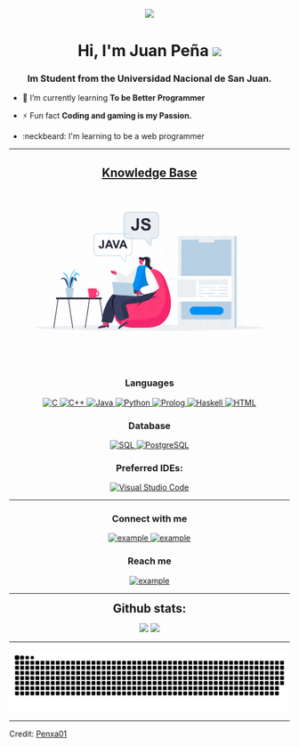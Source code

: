 <p align="center">
  <img style="width:8rem; height:auto" src="https://cdn.dribbble.com/users/1787323/screenshots/10091971/media/d43c019bfeff34be8816481e843ea8c1.png"/>
</p>

<h1 align="center">Hi, I'm Juan Peña <img width="30px" src="https://raw.githubusercontent.com/iampavangandhi/iampavangandhi/master/gifs/Hi.gif"></h1>
<h3 font-size="20" align="center">Im Student from the Universidad Nacional de San Juan.</h3>


- 🌱 I’m currently learning **To be Better Programmer** 

- ⚡ Fun fact **Coding and gaming is my Passion.**
  
- :neckbeard: I'm learning to be a web programmer


---


<h2 align="center"><u><b>Knowledge Base</b></u></h2>

<p align="center">
  <img style="width:26rem; height:auto" src="https://raw.githubusercontent.com/Elanza-48/Elanza-48/41a4790484e268102dfdab2b7c59d440d3ffafab/resources/img/coders-prog.gif"/>
</p>


<h3 align="center">Languages</h3>
<p align="center">
      <a href="https://en.cppreference.com/w/c" target="_blank" title="C">
          <img src="https://img.shields.io/badge/C-00599C?style=flat&logo=c&logoColor=white" style="width: 55px; height: 50px; transition: transform 0.2s;" alt="C"
               onmouseover="this.style.transform='scale(1.2)'" 
               onmouseout="this.style.transform='scale(1)'">
      </a>
      <a href="https://en.cppreference.com/w/" target="_blank" title="C++">
          <img src="https://img.shields.io/badge/C%2B%2B-F34B7D?style=flat&logo=c%2B%2B&logoColor=white" style="width: 80px; height: 50px; transition: transform 0.2s;" alt="C++"
               onmouseover="this.style.transform='scale(1.2)'" 
               onmouseout="this.style.transform='scale(1)'">
      </a>
      <a href="https://www.java.com/" target="_blank" title="Java">
          <img src="https://img.shields.io/badge/Java-E34F26?style=flat&logo=java&logoColor=white" style="width: 70px; height: 50px; transition: transform 0.2s;" alt="Java"
               onmouseover="this.style.transform='scale(1.2)'" 
               onmouseout="this.style.transform='scale(1)'">
      </a>
      <a href="https://www.python.org/" target="_blank" title="Python">
          <img src="https://img.shields.io/badge/Python-3776AB?style=flat&logo=python&logoColor=white" style="width: 120px; height: 50px; transition: transform 0.2s;" alt="Python"
               onmouseover="this.style.transform='scale(1.2)'" 
               onmouseout="this.style.transform='scale(1)'">
      </a>
      <a href="https://www.swi-prolog.org/" target="_blank" title="Prolog">
          <img src="https://img.shields.io/badge/Prolog-3B3B6D?style=flat&logo=prolog&logoColor=white" style="width: 90px; height: 50px; transition: transform 0.2s;" alt="Prolog"
               onmouseover="this.style.transform='scale(1.2)'" 
               onmouseout="this.style.transform='scale(1)'">
      </a>
      <a href="https://www.haskell.org/" target="_blank" title="Haskell">
          <img src="https://img.shields.io/badge/Haskell-5D4F85?style=flat&logo=haskell&logoColor=white" style="width: 110px; height: 50px; transition: transform 0.2s;" alt="Haskell"
               onmouseover="this.style.transform='scale(1.2)'" 
               onmouseout="this.style.transform='scale(1)'">
      </a>
      <a href="https://developer.mozilla.org/en-US/docs/Web/HTML" target="_blank" title="HTML">
          <img src="https://img.shields.io/badge/HTML-E34F26?style=flat&logo=html5&logoColor=white" style="width: 100px; height: 50px; transition: transform 0.2s;" alt="HTML"     
              onmouseover="this.style.transform='scale(1.2)'" 
               onmouseout="this.style.transform='scale(1.2)'">
      </a>
</p>


<h3 align="center">Database</h3>
<p align="center">
      <a href="https://www.w3schools.com/sql/" target="_blank" title="SQL">
            <img src="https://img.shields.io/badge/SQL-003B57?style=flat&logo=database&logoColor=white" style="width: 80px; height: 50px; transition: transform 0.2s;" alt="SQL"
                 onmouseover="this.style.transform='scale(1.2)'" 
                 onmouseout="this.style.transform='scale(1)'">
        </a>
        <a href="https://www.postgresql.org/" target="_blank" title="PostgreSQL">
            <img src="https://img.shields.io/badge/PostgreSQL-336791?style=flat&logo=postgresql&logoColor=white" style="width: 150px; height: 50px; transition: transform 0.2s;" alt="PostgreSQL"
                 onmouseover="this.style.transform='scale(1.2)'" 
                 onmouseout="this.style.transform='scale(1)'">
        </a>
</p>


<h3 align="center">Preferred IDEs:</h3>
<p align="center"> 
    <a href="https://code.visualstudio.com/" target="_blank" title="Visual Studio Code">
            <img src="https://img.shields.io/badge/VS%20Code-007ACC?style=flat&logo=visual-studio-code&logoColor=white" style="width: 90px; height: 50px; transition: transform 0.2s;" alt="Visual Studio Code"
                 onmouseover="this.style.transform='scale(1.2)'" 
                 onmouseout="this.style.transform='scale(1)'">
        </a>
</p>

----

<h3 align="center">Connect with me</h3>

<div style="margin-top:10px" align="center">
  <div>
    <a  href="https://linkedin.com/in/example" target="_blank">
      <img src="https://img.shields.io/badge/Linked%20In-0A66C2.svg?style=for-the-badge&logo=linkedin&logoColor=white" alt="example"/>
    </a>
    <a href="https://twitter.com/example" target="_blank">
      <img src="https://img.shields.io/badge/Twitter-1DA1F2.svg?style=for-the-badge&logo=twitter&logoColor=white" alt="example"/>
    </a>
  </div>
</div>

<h3 align="center">Reach me</h3>

<p align="center">
  <a href="mailto:example@outlook.com?subject=Feedback%20From%20Github&body=Hello," target="_blank">
    <img src="https://img.shields.io/badge/Outlook-0078D4.svg?style=for-the-badge&logo=microsoftoutlook&logoColor=white" alt="example"/>
  </a>
</p>

----

<div align="center">
<h2 align="center" style="margin: 5px 10px;">Github stats:</h2> 

[![](https://github-readme-stats.vercel.app/api?username=elanza-48&show_icons=true&theme=tokyonight&hide_border=true&locale=en)](https://github.com/Elanza-48)
[![](https://github-readme-streak-stats.herokuapp.com/?user=elanza-48&theme=material-palenight)](https://github.com/Elanza-48)
</div>

----

<p align="center">
  <img  src="https://raw.githubusercontent.com/Elanza-48/Elanza-48/main/resources/img/github-contribution-grid-snake.svg"
    alt="example" />
</p>

------
Credit: [Penxa01](https://github.com/penxa01)

